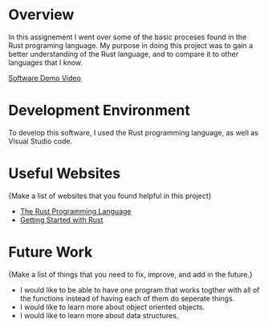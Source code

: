 # Overview

In this assignement I went over some of the basic proceses found in the Rust programing 
language. My purpose in doing this project was to gain a better understanding of the Rust
language, and to compare it to other languages that I know.

[Software Demo Video](http://youtube.link.goes.here)

# Development Environment

To develop this software, I used the Rust programming language, as well as Visual Studio code.


# Useful Websites

{Make a list of websites that you found helpful in this project}
* [The Rust Programming Language](https://doc.rust-lang.org/book/title-page.html)
* [Getting Started with Rust](https://aml3.github.io/RustTutorial/html/01.html)

# Future Work

{Make a list of things that you need to fix, improve, and add in the future.}
* I would like to be able to have one program that works togther with all
of the functions instead of having each of them do seperate things.
* I would like to learn more about object oriented objects.
* I would like to learn more about data structures.